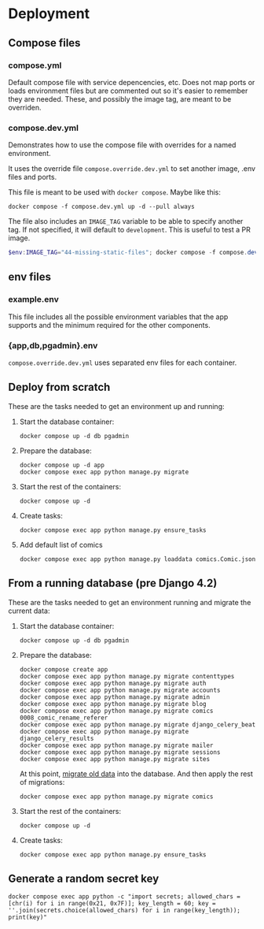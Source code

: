 # Deployment

## Compose files

### compose.yml

Default compose file with service depencencies, etc. Does not map ports or loads environment files but are commented out so it's easier to remember they are needed. These, and possibly the image tag, are meant to be overriden.

### compose.dev.yml

Demonstrates how to use the compose file with overrides for a named environment.

It uses the override file `compose.override.dev.yml` to set another image, .env files and ports.

This file is meant to be used with `docker compose`. Maybe like this:

```shell
docker compose -f compose.dev.yml up -d --pull always
```

The file also includes an `IMAGE_TAG` variable to be able to specify another tag. If not specified, it will default to `development`. This is useful to test a PR image.

```PowerShell
$env:IMAGE_TAG="44-missing-static-files"; docker compose -f compose.dev.yml up -d --pull always
```

## env files

### example.env

This file includes all the possible environment variables that the app supports and the minimum required for the other components.

### {app,db,pgadmin}.env

`compose.override.dev.yml` uses separated env files for each container.

## Deploy from scratch

These are the tasks needed to get an environment up and running:

1. Start the database container:

   ```shell
   docker compose up -d db pgadmin
   ```

2. Prepare the database:

   ```shell
   docker compose up -d app
   docker compose exec app python manage.py migrate
   ```

3. Start the rest of the containers:

   ```shell
   docker compose up -d
   ```

4. Create tasks:

   ```shell
   docker compose exec app python manage.py ensure_tasks
   ```

5. Add default list of comics

   ```shell
   docker compose exec app python manage.py loaddata comics.Comic.json
   ```

## From a running database (pre Django 4.2)

These are the tasks needed to get an environment running and migrate the current data:

1. Start the database container:

   ```shell
   docker compose up -d db pgadmin
   ```

2. Prepare the database:

   ```shell
   docker compose create app
   docker compose exec app python manage.py migrate contenttypes
   docker compose exec app python manage.py migrate auth
   docker compose exec app python manage.py migrate accounts
   docker compose exec app python manage.py migrate admin
   docker compose exec app python manage.py migrate blog
   docker compose exec app python manage.py migrate comics 0008_comic_rename_referer
   docker compose exec app python manage.py migrate django_celery_beat
   docker compose exec app python manage.py migrate django_celery_results
   docker compose exec app python manage.py migrate mailer
   docker compose exec app python manage.py migrate sessions
   docker compose exec app python manage.py migrate sites
   ```

   At this point, [migrate old data](/deployment/db_migration.md) into the database. And then apply the rest of migrations:

   ```shell
   docker compose exec app python manage.py migrate comics
   ```

3. Start the rest of the containers:

   ```shell
   docker compose up -d
   ```

4. Create tasks:

   ```shell
   docker compose exec app python manage.py ensure_tasks
   ```

## Generate a random secret key

```shell
docker compose exec app python -c "import secrets; allowed_chars = [chr(i) for i in range(0x21, 0x7F)]; key_length = 60; key = ''.join(secrets.choice(allowed_chars) for i in range(key_length)); print(key)"
```

